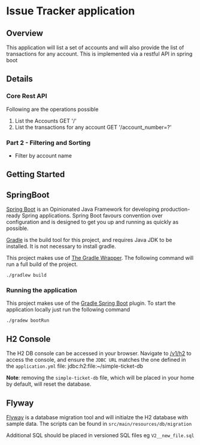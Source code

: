 #  Issue Tracker application

## Overview

This application will list a set of accounts and will also provide the list of transactions for any account. This is implemented via a restful API in spring boot

## Details

### Core Rest API
Following are the operations possible

1. List the Accounts GET '/'
2. List the transactions for any account GET '/account_number=?'


### Part 2 - Filtering and Sorting

- Filter by account name


## Getting Started

## SpringBoot

[Spring Boot](https://projects.spring.io/spring-boot/) is an Opinionated Java Framework for developing production-ready
Spring applications. Spring Boot favours convention over configuration and is designed to get you up and running as
quickly as possible.


[Gradle](https://gradle.org/) is the build tool for this project, and requires Java JDK to be installed. It is not
necessary to install gradle.


This project makes use of [The Gradle Wrapper](https://docs.gradle.org/current/userguide/gradle_wrapper.html). The
following command will run a full build of the project.

    ./gradlew build


### Running the application

This project makes use of the
[Gradle Spring Boot](https://docs.spring.io/spring-boot/docs/current/reference/html/build-tool-plugins-gradle-plugin.html)
plugin. To start the application locally just run the following command


    ./gradew bootRun


## H2 Console

The H2 DB console can be accessed in your browser. Navigate to [/v1/h2](http://localhost:8080/v1/h2) to access the console,
and ensure the `JDBC URL` matches the one defined in the `application.yml` file: jdbc:h2:file:~/simple-ticket-db

**Note**: removing the `simple-ticket-db` file, which will be placed in your home by default, will reset the database.

## Flyway

[Flyway](https://flywaydb.org/) is a database migration tool and will initialze the H2 database with sample data. The
scripts can be found in `src/main/resources/db/migration`

Additional SQL should be placed in versioned SQL files eg `V2__new_file.sql`
